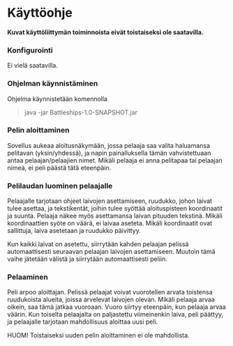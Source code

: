 # Käyttöohje
**Kuvat käyttöliittymän toiminnoista eivät toistaiseksi ole saatavilla.**

### Konfigurointi
Ei vielä saatavilla. 

### Ohjelman käynnistäminen
Ohjelma käynnistetään komennolla 

> java -jar Battleships-1.0-SNAPSHOT.jar

### Pelin aloittaminen
Sovellus aukeaa aloitusnäkymään, jossa pelaaja saa valita haluamansa pelitavan (yksin/yhdessä), ja napin painalluksella tämän vahvistettuaan antaa pelaajan/pelaajien nimet. Mikäli pelaaja ei anna pelitapaa tai pelaajan nimeä, ei peli päästä tätä eteenpäin.

### Pelilaudan luominen pelaajalle
Pelaajalle tarjotaan ohjeet laivojen asettamiseen, ruudukko, johon laivat tulee asettaa, ja tekstikentät, joihin tulee syöttää aloituspisteen koordinaatit ja suunta. Pelaaja näkee myös asettamansa laivan pituuden tekstinä. Mikäli koordinaattien syöte on väärä, ei laivaa aseteta. Mikäli koordinaatit ovat sallittuja, laiva asetetaan ja ruudukko päivittyy. 

Kun kaikki laivat on asetettu, siirrytään kahden pelaajan pelissä automaattisesti seuraavan pelaajan laivojen asettamiseen. Muutoin tämä vaihe jätetään välistä ja siirrytään automaattisesti peliin.

### Pelaaminen
Peli arpoo aloittajan. Pelissä pelaajat voivat vuorotellen arvata toistensa ruudukoista alueita, joissa arvelevat laivojen olevan. Mikäli pelaaja arvaa oikein, saa tämä jatkaa vuoroaan. Vuoro siirtyy eteenpäin, kun pelaaja arvaa väärin. Kun toiselta pelaajalta on paljastettu viimeinenkin laiva, peli päättyy, ja pelaajalle tarjotaan mahdollisuus aloittaa uusi peli.

HUOM! Toistaiseksi uuden pelin aloittaminen ei ole mahdollista. 
